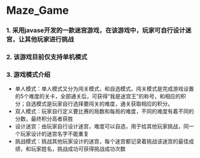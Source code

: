 # Maze_Game
### 1. 采用javase开发的一款迷宫游戏，在该游戏中，玩家可自行设计迷宫，让其他玩家进行挑战
### 2. 该游戏目前仅支持单机模式
### 3. 游戏模式介绍
- 单人模式：单人模式又分为闯关模式，和自选模式。闯关模式是完成游戏设置的5个难度的关卡，全部通关后，可获得“我是迷宫王”的称号，和相应的积分；自选模式是玩家自行选择要闯关的难度，通关获取相应的积分。
- 双人模式：玩家自行定义要比赛的局数和每局的难度，不同的难度有着不同的分数，最终积分高者获胜
- 设计迷宫：由玩家自行设计迷宫，难度可以自选，用于给其他玩家挑战，同一个玩家设计的迷宫名字不能重复
- 挑战模式：挑战其他玩家设计的迷宫，每个迷宫都记录着挑战该迷宫的最佳成绩，和玩家姓名，挑战成功可获得挑战成功次数
